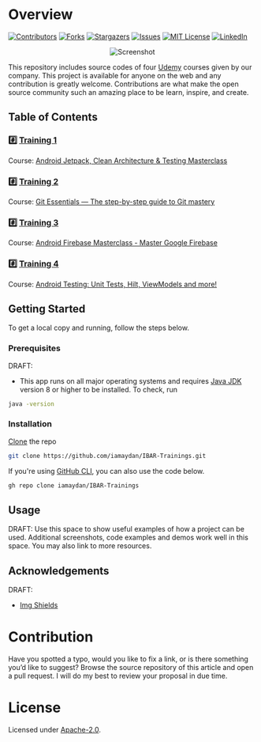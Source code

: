 # Overview

[![Contributors][contributors-shield]][contributors-url]
[![Forks][forks-shield]][forks-url]
[![Stargazers][stars-shield]][stars-url]
[![Issues][issues-shield]][issues-url]
[![MIT License][license-shield]][license-url]
[![LinkedIn][linkedin-shield]][linkedin-url]


<p align="center">
   <img src="https://www.udemy.com/staticx/udemy/images/v6/default-meta-image.png" alt="Screenshot">
</p>

This repository includes source codes of four [Udemy](https://www.udemy.com/) courses given by our company. This project is available for anyone on the web and any contribution is greatly welcome. Contributions are what make the open source community such an amazing place to be learn, inspire, and create.

## Table of Contents

### #️⃣ [Training 1](https://github.com/iamaydan/IBAR-Trainings/tree/master/Training-1)

 Course: [Android Jetpack, Clean Architecture & Testing Masterclass](https://www.udemy.com/course/android-architecture-componentsmvvm-with-dagger-retrofit/)

### #️⃣ [Training 2](https://github.com/iamaydan/IBAR-Trainings/tree/master/Training-2)

 Course: [Git Essentials — The step-by-step guide to Git mastery](https://www.udemy.com/course/git-and-github-tutorial/)

### #️⃣ [Training 3](https://github.com/iamaydan/IBAR-Trainings/tree/master/Training-3)

 Course: [Android Firebase Masterclass - Master Google Firebase](https://www.udemy.com/course/android-firebase-masterclass/)

### #️⃣ [Training 4](https://github.com/iamaydan/IBAR-Trainings/tree/master/Training-4)

 Course: [Android Testing: Unit Tests, Hilt, ViewModels and more!](https://www.udemy.com/course/android-testing/)


## Getting Started

To get a local copy and running, follow the steps below.

### Prerequisites

DRAFT:
* This app runs on all major operating systems and requires [Java JDK](https://adoptopenjdk.net) version 8 or higher to be installed. To check, run 

```sh
java -version
```

### Installation

   [Clone](https://git-scm.com) the repo 

   ```sh
   git clone https://github.com/iamaydan/IBAR-Trainings.git
   ``` 
   
   If you're using [GitHub CLI](https://cli.github.com), you can also use the code below. 

   ```sh
   gh repo clone iamaydan/IBAR-Trainings
   ```


## Usage

DRAFT: Use this space to show useful examples of how a project can be used. Additional screenshots, code examples and demos work well in this space. You may also link to more resources. 


## Acknowledgements

DRAFT: 
* [Img Shields](https://shields.io)


# Contribution

Have you spotted a typo, would you like to fix a link, or is there something you’d like to suggest? Browse the source repository of this article and open a pull request. I will do my best to review your proposal in due time.


# License

Licensed under [Apache-2.0](http://www.apache.org/licenses/LICENSE-2.0).



<!-- MARKDOWN LINKS & IMAGES -->
[contributors-shield]: https://img.shields.io/github/contributors/iamaydan/IBAR-Trainings.svg?style=for-the-badge
[contributors-url]: https://github.com/iamaydan/IBAR-Trainings/graphs/contributors
[forks-shield]: https://img.shields.io/github/forks/iamaydan/IBAR-Trainings.svg?style=for-the-badge
[forks-url]: https://github.com/iamaydan/IBAR-Trainings/network/members
[stars-shield]: https://img.shields.io/github/stars/iamaydan/IBAR-Trainings.svg?style=for-the-badge
[stars-url]: https://github.com/iamaydan/IBAR-Trainings/stargazers
[issues-shield]: https://img.shields.io/github/issues/iamaydan/IBAR-Trainings.svg?style=for-the-badge
[issues-url]: https://github.com/iamaydan/project-readme-template/issues
[license-shield]: https://img.shields.io/github/license/iamaydan/IBAR-Trainings.svg?style=for-the-badge
[license-url]: https://github.com/iamaydan/IBAR-Trainings/blob/master/LICENSE.txt
[linkedin-shield]: https://img.shields.io/badge/-LinkedIn-black.svg?style=for-the-badge&logo=linkedin&colorB=555
[linkedin-url]: https://linkedin.com/in/iamaydan
[product-screenshot]: https://hothardware.com/ContentImages/NewsItem/48104/content/iphone_ios_12.jpg
